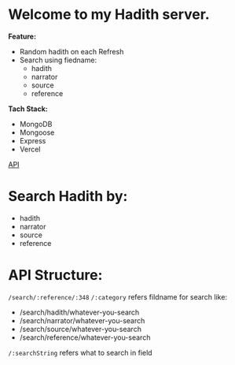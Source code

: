 # Welcome to my Hadith server.

<b>Feature:</b>
<ul>
<li>Random hadith on each Refresh</li>
<li>Search using fiedname:
<ul>
  <li>
    hadith
  </li>
  <li>
    narrator
  </li>
  <li>
    source
  </li>
  <li>
    reference
  </li>
</ul>
</li>
</ul>


<b>Tach Stack:</b>
<ul>
<li>MongoDB</li>
<li>Mongoose</li>
<li>Express</li>
<li>Vercel</li>
</ul>

[API](https://random-hadith-server-i1yfit3my-sarwarhridoy4.vercel.app/random-hadith)

# Search Hadith by:

<ul>
<li>hadith</li>
<li>narrator</li>
<li>source</li>
<li>reference</li>
</ul>

# API Structure:
<code>/search/:reference/:348</code>
<code>/:category</code> refers fildname for search like:

<ul>
<li>/search/hadith/whatever-you-search</li>
<li>/search/narrator/whatever-you-search</li>
<li>/search/source/whatever-you-search</li>
<li>/search/reference/whatever-you-search</li>
</ul>

<code>/:searchString</code> refers what to search in field
